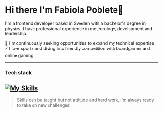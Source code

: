 # Hi there I'm Fabiola Poblete👋
I'm a frontend developer based in Sweden with a bachelor's degree in physics. I have professional experience in meteorology, development and leadership.

🌱 I'm continuously seeking opportunities to expand my technical expertise  
⚡ I love sports and diving into friendly competition with boardgames and online gaming

---
### Tech stack
[![My Skills](https://skillicons.dev/icons?i=js,py,html,css,react,ts,redux,sass,nodejs,express,aws,dynamodb,apollo,graphql,figma,linux,unity,vite,&perline=9)](https://skillicons.dev)
---
>Skills can be taught but not attitude and hard work, I’m always ready to take on new challenges!
